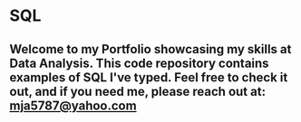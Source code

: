 # SQL
## Welcome to my Portfolio showcasing my skills at Data Analysis.  This code repository contains examples of SQL I've typed.  Feel free to check it out, and if you need me, please reach out at: mja5787@yahoo.com

